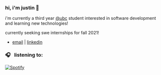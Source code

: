 ### hi, i'm justin 👋

i'm currently a third year [@ubc](https://www.bme.ubc.ca/) student interested in software development and learning new technologies!

currently seeking swe internships for fall 2021! 

- [email](mailto:justincho63@gmail.com) | [linkedin](https://www.linkedin.com/in/justinccho)

### 🎧 &nbsp; listening to:
[![Spotify](https://novatorem-blush.vercel.app/api/spotify)](https://open.spotify.com/user/justinlisteningtomusic123)





